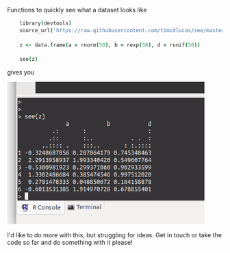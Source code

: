 
Functions to quickly see what a dataset looks like

```coffee
    library(devtools)
    source_url('https://raw.githubusercontent.com/timcdlucas/see/master/R/see.R')

    z <- data.frame(a = rnorm(50), b = rexp(50), d = runif(50))

    see(z)
```

gives you

![Example histograms on a dataframe](example.png)


I'd like to do more with this, but struggling for ideas. Get in touch or take the code so far and do something with it please!
